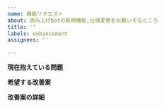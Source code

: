 ```yaml
---
name: 機能リクエスト
about: 読み上げbotの新規機能,仕様変更をお願いするところ
title: ''
labels: enhancement
assignees: ''

---
```


**現在抱えている問題**

**希望する改善案**

**改善案の詳細**
